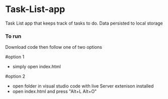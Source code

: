# Task-List-app
Task List app that keeps track of tasks to do. Data persisted to local storage

### To run

Download code then follow one of two options

#option 1

* simply open index.html

#option 2 

* open folder in visual studio code with live Server extenison installed
* open index.html and press  "Alt+L Alt+O"
